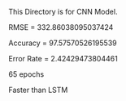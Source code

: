 This Directory is for CNN Model.

RMSE = 332.86038095037424

Accuracy = 97.57570526195539

Error Rate = 2.42429473804461

65 epochs

Faster than LSTM
